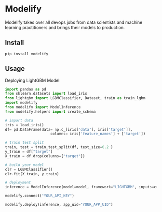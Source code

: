# Modelify

Modelify takes over all devops jobs from data scientists and machine learning practitioners and brings their models to production.

## Install 

```
pip install modelify
```

## Usage

Deploying LightGBM Model

```python
import pandas as pd
from sklearn.datasets import load_iris
from lightgbm import LGBMClassifier, Dataset, train as train_lgbm
import modelify
from modelify import ModelInference
from modelify.helpers import create_schema

# import data
iris = load_iris()
df= pd.DataFrame(data= np.c_[iris['data'], iris['target']],
                     columns= iris['feature_names'] + ['target'])

# train test split
train, test = train_test_split(df, test_size=0.2 )
y_train = df["target"]
X_train = df.drop(columns=["target"])

# build your model
clr = LGBMClassifier()
clr.fit(X_train, y_train)

# deployment
inference = ModelInference(model=model, framework="LIGHTGBM", inputs=create_schema(X_train))

modelify.connect("YOUR_API_KEY")

modelify.deploy(inference, app_uid="YOUR_APP_UID")

```
